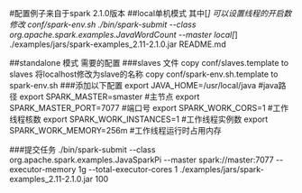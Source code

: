 ﻿#配置例子来自于spark 2.1.0版本
##local单机模式   其中[*] 可以设置线程的开启数
修改 conf/spark-env.sh
     ./bin/spark-submit --class org.apache.spark.examples.JavaWordCount --master local[*] ./examples/jars/spark-examples_2.11-2.1.0.jar README.md

##standalone 模式
需要的配置
###slaves 文件
    copy conf/slaves.template to slaves 将localhost修改为slave的名称
    copy conf/spark-env.sh.template to spark-env.sh 
###添加以下配置
    export JAVA_HOME=/usr/local/java #java路径
    export SPARK_MASTER=smaster #主节点
    export SPARK_MASTER_PORT=7077 #端口号
    export SPARK_WORK_CORS=1 #工作线程核数
    export SPARK_WORK_INSTANCES=1 #工作线程实例数
    export SPARK_WORK_MEMORY=256m #工作线程运行时占用内存
   
###提交任务
    ./bin/spark-submit --class org.apache.spark.examples.JavaSparkPi --master spark://master:7077 --executor-memory 1g --total-executor-cores 1 ./examples/jars/spark-examples_2.11-2.1.0.jar 100


